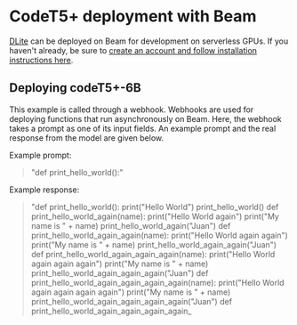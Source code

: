 # CodeT5+ deployment with Beam

[DLite](https://github.com/salesforce/CodeT5/tree/main/CodeT5+) can be deployed on Beam for development
on serverless GPUs. If you haven't already, be sure to [create an account
and follow installation instructions here](https://docs.beam.cloud/getting-started/quickstart).

## Deploying codeT5+-6B
This example is called through a webhook. Webhooks are used for deploying
functions that run asynchronously on Beam. Here, the webhook takes a prompt
as one of its input fields. An example prompt and the real response from the
model are given below.

Example prompt:
> "def print_hello_world():"

Example response: 
> "def print_hello_world():
        print("Hello World")
        print_hello_world()
    def print_hello_world_again(name):
        print("Hello World again")
        print("My name is " + name)
    print_hello_world_again("Juan")
    def print_hello_world_again_again(name):
        print("Hello World again again")
        print("My name is " + name)
    print_hello_world_again_again("Juan")
    def print_hello_world_again_again_again(name):
        print("Hello World again again again")
        print("My name is " + name)
    print_hello_world_again_again_again("Juan")
    def print_hello_world_again_again_again_again(name):
        print("Hello World again again again again")
        print("My name is " + name)
    print_hello_world_again_again_again_again("Juan")
    def print_hello_world_again_again_again_again_
